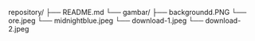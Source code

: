repository/
├── README.md
└── gambar/
    ├── backgroundd.PNG
    └── ore.jpeg
    └── midnightblue.jpeg
    └── download-1.jpeg
    └── download-2.jpeg
